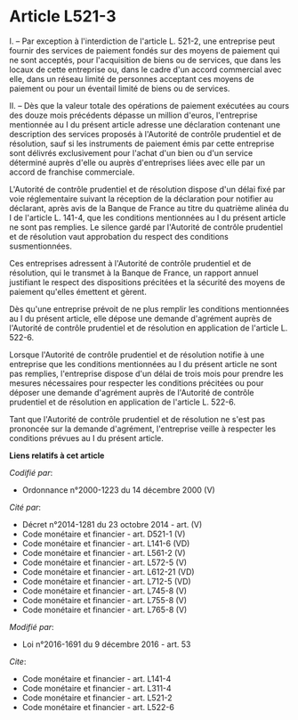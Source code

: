 # Article L521-3

I. – Par exception à l'interdiction de l'article L. 521-2, une entreprise peut fournir des services de paiement fondés sur
des moyens de paiement qui ne sont acceptés, pour l'acquisition de biens ou de services, que dans les locaux de cette
entreprise ou, dans le cadre d'un accord commercial avec elle, dans un réseau limité de personnes acceptant ces moyens de
paiement ou pour un éventail limité de biens ou de services.

II. – Dès que la valeur totale des opérations de paiement exécutées au cours des douze mois précédents dépasse un million
d'euros, l'entreprise mentionnée au I du présent article adresse une déclaration contenant une description des services
proposés à l'Autorité de contrôle prudentiel et de résolution, sauf si les instruments de paiement émis par cette entreprise
sont délivrés exclusivement pour l'achat d'un bien ou d'un service déterminé auprès d'elle ou auprès d'entreprises liées avec
elle par un accord de franchise commerciale.

L'Autorité de contrôle prudentiel et de résolution dispose d'un délai fixé par voie réglementaire suivant la réception de la
déclaration pour notifier au déclarant, après avis de la Banque de France au titre du quatrième alinéa du I de l'article L.
141-4, que les conditions mentionnées au I du présent article ne sont pas remplies. Le silence gardé par l'Autorité de
contrôle prudentiel et de résolution vaut approbation du respect des conditions susmentionnées.

Ces entreprises adressent à l'Autorité de contrôle prudentiel et de résolution, qui le transmet à la Banque de France, un
rapport annuel justifiant le respect des dispositions précitées et la sécurité des moyens de paiement qu'elles émettent et
gèrent.

Dès qu'une entreprise prévoit de ne plus remplir les conditions mentionnées au I du présent article, elle dépose une demande
d'agrément auprès de l'Autorité de contrôle prudentiel et de résolution en application de l'article L. 522-6.

Lorsque l'Autorité de contrôle prudentiel et de résolution notifie à une entreprise que les conditions mentionnées au I du
présent article ne sont pas remplies, l'entreprise dispose d'un délai de trois mois pour prendre les mesures nécessaires pour
respecter les conditions précitées ou pour déposer une demande d'agrément auprès de l'Autorité de contrôle prudentiel et de
résolution en application de l'article L. 522-6.

Tant que l'Autorité de contrôle prudentiel et de résolution ne s'est pas prononcée sur la demande d'agrément, l'entreprise
veille à respecter les conditions prévues au I du présent article.

**Liens relatifs à cet article**

_Codifié par_:

  - Ordonnance n°2000-1223 du 14 décembre 2000 (V)

_Cité par_:

  - Décret n°2014-1281 du 23 octobre 2014 - art. (V)
  - Code monétaire et financier - art. D521-1 (V)
  - Code monétaire et financier - art. L141-6 (VD)
  - Code monétaire et financier - art. L561-2 (V)
  - Code monétaire et financier - art. L572-5 (V)
  - Code monétaire et financier - art. L612-21 (VD)
  - Code monétaire et financier - art. L712-5 (VD)
  - Code monétaire et financier - art. L745-8 (V)
  - Code monétaire et financier - art. L755-8 (V)
  - Code monétaire et financier - art. L765-8 (V)

_Modifié par_:

  - Loi n°2016-1691 du 9 décembre 2016 - art. 53

_Cite_:

  - Code monétaire et financier - art. L141-4
  - Code monétaire et financier - art. L311-4
  - Code monétaire et financier - art. L521-2
  - Code monétaire et financier - art. L522-6
